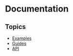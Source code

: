 # Documentation

## Topics

- [Examples](./examples.md)
- [Guides](./guides/index.md)
- [API](./api/index.md)
